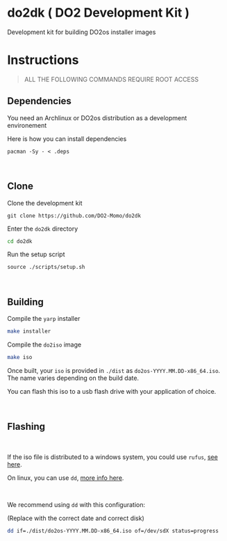 # do2dk ( DO2 Development Kit )

Development kit for building DO2os installer images


# Instructions


> ALL THE FOLLOWING COMMANDS REQUIRE ROOT ACCESS

## Dependencies

You need an Archlinux or DO2os distribution as a development environement

Here is how you can install dependencies

```
pacman -Sy - < .deps
```

<br/>

## Clone

Clone the development kit

```
git clone https://github.com/DO2-Momo/do2dk
```

Enter the `do2dk` directory

```sh
cd do2dk
```

Run the setup script

```
source ./scripts/setup.sh
```

<br/>


## Building

Compile the `yarp` installer

```sh
make installer
```

Compile the `do2iso` image

```sh
make iso
```

Once built, your `iso` is provided in `./dist` as `do2os-YYYY.MM.DD-x86_64.iso`. The name varies depending on the build date.

You can flash this iso to a usb flash drive with your application of choice.

<br/>

## Flashing


<br/>

If the iso file is distributed to a windows system, you could use `rufus`, [see here](https://rufus.ie/en).



On linux, you can use `dd`, [more info here](https://linux.die.net/man/1/dd).



<br/>

We recommend using `dd` with this configuration:

(Replace with the correct date and correct disk)

```sh
dd if=./dist/do2os-YYYY.MM.DD-x86_64.iso of=/dev/sdX status=progress
```